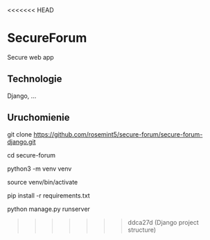 <<<<<<< HEAD
# SecureForum
Secure web app

## Technologie
Django, ...

## Uruchomienie
git clone https://github.com/rosemint5/secure-forum/secure-forum-django.git

cd secure-forum

python3 -m venv venv

source venv/bin/activate

pip install -r requirements.txt

python manage.py runserver
>>>>>>> ddca27d (Django project structure)
